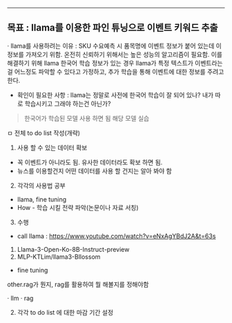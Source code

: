 ---------------------------------------------------
목표  : llama를 이용한 파인 튜닝으로 이벤트 키워드 추출 
---------------------------------------------------
· llama를 사용하려는 이유 : SKU 수요예측 시 품목명에 이벤트 정보가 붙어 있는데 이 정보를 가져오기 위함. 온전히 신뢰하기 위해서는 높은 성능의 알고리즘이 필요함.
이를 해결하기 위해 llama 한국어 학습 정보가 있는 경우 llama가 특정 텍스트가 이벤트라는걸 어느정도 파악할 수 있다고 가정하고, 추가 학습을 통해 이벤트에 대한 정보를 주려고 한다.
- 확인이 필요한 사항 : llama는 정말로 사전에 한국어 학습이 잘 되어 있나? 내가 따로 학습시키고 그래야 하는건 아닌가? 
 > 한국어가 학습된 모델 사용 하면 됨
 > 해당 모델 실습 

ㅁ 전체 to do list 작성(개략)
1. 사용 할 수 있는 데이터 확보
- 꼭 이벤트가 아니라도 됨. 유사한 데이터라도 확보 하면 됨.
- 뉴스를 이용할건지 어떤 데이터를 사용 할 건지는 알아 봐야 함
2. 각각의 사용법 공부
- llama, fine tuning
- How - 학습 시킬 전략 파악(논문이나 자료 서칭)
3. 수행
- call llama : https://www.youtube.com/watch?v=eNxAgYBdJ2A&t=63s
 1) Llama-3-Open-Ko-8B-Instruct-preview
 2) MLP-KTLim/llama3-Bllossom
- fine tuning



other.rag가 뭔지, rag를 활용하여 뭘 해볼지를 정해야함

· llm
· rag

2. 각각 to do list 에 대한 마감 기간 설정
